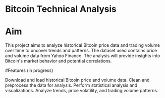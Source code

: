 # Bitcoin Technical Analysis

# Aim
This project aims to analyze historical Bitcoin price data and trading volume over time to uncover trends and patterns. 
The dataset used contains price and volume data from Yahoo Finance. The analysis will provide insights into Bitcoin's market behavior and potential correlations.

#Features (in progress)

Download and load historical Bitcoin price and volume data.
Clean and preprocess the data for analysis.
Perform statistical analysis and visualizations.
Analyze trends, price volatility, and trading volume patterns.
